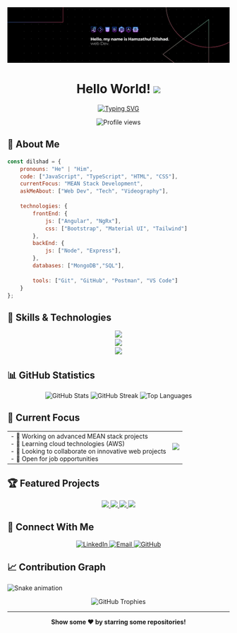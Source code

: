 <div align="center">
  <img src="./images//Black Technology LinkedIn Banner.png" alt="Banner">

  # Hello World! <img src="https://media.giphy.com/media/hvRJCLFzcasrR4ia7z/giphy.gif" width="28">
  
  [![Typing SVG](https://readme-typing-svg.demolab.com?font=Fira+Code&pause=1000&width=435&lines=I'm+Hamzathul+Dilsahd;MEAN+Stack+Developer;BCA+Graduate;Always+learning+new+things)](https://git.io/typing-svg)
</div>

<p align="center">
  <img src="https://komarev.com/ghpvc/?username=hdaamzz&label=Profile%20views&color=0e75b6&style=flat" alt="Profile views">
</p>

## 💫 About Me
```javascript
const dilshad = {
    pronouns: "He" | "Him",
    code: ["JavaScript", "TypeScript", "HTML", "CSS"],
    currentFocus: "MEAN Stack Development",
    askMeAbout: ["Web Dev", "Tech", "Videography"],

    technologies: {
        frontEnd: {
            js: ["Angular", "NgRx"],
            css: ["Bootstrap", "Material UI", "Tailwind"]
        },
        backEnd: {
            js: ["Node", "Express"],
        },
        databases: ["MongoDB","SQL"],

        tools: ["Git", "GitHub", "Postman", "VS Code"]
    }
};
```

## 🚀 Skills & Technologies
<div align="center">
  <img src="https://skillicons.dev/icons?i=angular,nodejs,express,mongodb" /><br>
  <img src="https://skillicons.dev/icons?i=typescript,javascript,html,css" /><br>
  <img src="https://skillicons.dev/icons?i=git,github,vscode,postman" />
</div>

## 📊 GitHub Statistics
<div align="center">
  <img src="https://github-readme-stats.vercel.app/api?username=hdaamzz&show_icons=true&theme=tokyonight" alt="GitHub Stats" />
  <img src="https://github-readme-streak-stats.herokuapp.com/?user=hdaamzz&theme=tokyonight" alt="GitHub Streak" />
  <img src="https://github-readme-stats.vercel.app/api/top-langs/?username=hdaamzz&layout=compact&theme=tokyonight" alt="Top Languages" />
</div>

## 🎯 Current Focus
<table>
  <tr>
    <td>
      - 🔭 Working on advanced MEAN stack projects<br>
      - 🌱 Learning cloud technologies (AWS)<br>
      - 👯 Looking to collaborate on innovative web projects<br>
      - 🤝 Open for job opportunities
    </td>
    <td>
      <img src="https://raw.githubusercontent.com/TheDudeThatCode/TheDudeThatCode/master/Assets/Developer.gif" width="200" />
    </td>
  </tr>
</table>

## 🏆 Featured Projects
<div align="center">
  <a href="https://github.com/hdaamzz/Angular-NGRX-Student-Management-System">
    <img src="https://github-readme-stats.vercel.app/api/pin/?username=hdaamzz&repo=Angular-NGRX-Student-Management-System&theme=tokyonight" />
  </a>
  <a href="https://github.com/hdaamzz/Netflix-Clone-Angular">
    <img src="https://github-readme-stats.vercel.app/api/pin/?username=hdaamzz&repo=Netflix-Clone-Angular&theme=tokyonight" />
  </a>
  <a href="https://github.com/hdaamzz/shopeazy">
    <img src="https://github-readme-stats.vercel.app/api/pin/?username=hdaamzz&repo=shopeazy&theme=tokyonight" />
  </a>
   <a href="https://github.com/hdaamzz/User-Management-System-TS">
    <img src="https://github-readme-stats.vercel.app/api/pin/?username=hdaamzz&repo=User-Management-System-TS&theme=tokyonight" />
  </a>
</div>

## 🤝 Connect With Me
<div align="center">
  <a href="https://www.linkedin.com/in/dilshhh">
    <img src="https://img.shields.io/badge/LinkedIn-0077B5?style=for-the-badge&logo=linkedin&logoColor=white" alt="LinkedIn" />
  </a>
  <a href="mailto:dilshad.follow@gmail.com">
    <img src="https://img.shields.io/badge/Gmail-D14836?style=for-the-badge&logo=gmail&logoColor=white" alt="Email" />
  </a>
  <a href="https://github.com/hdaamzz">
    <img src="https://img.shields.io/badge/GitHub-100000?style=for-the-badge&logo=github&logoColor=white" alt="GitHub" />
  </a>
</div>

## 📈 Contribution Graph
![Snake animation](https://github.com/hdaamzz/hdaamzz/blob/output/github-contribution-grid-snake.svg)

<div align="center">
  <img src="https://github-profile-trophy.vercel.app/?username=hdaamzz&theme=tokyonight&no-frame=false&no-bg=false&margin-w=4" alt="GitHub Trophies"/>
</div>

---
<div align="center">
  <b>Show some ❤️ by starring some repositories!</b>
</div>

